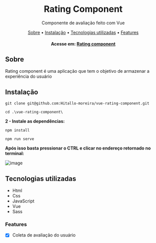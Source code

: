 # <h1 align="center">Rating Component</h1>
<p align="center">
Componente de avaliação feito com Vue</p>

<p align="center">
  <a href="#sobre">Sobre</a> • 
  <a href="#instalacao">Instalação</a> • 
  <a href="#tecnologias">Tecnologias utilizadas</a> • 
  <a href="#features">Features</a>
</p>
<h4 align="center">
	Acesse em: <a href="https://hratingcomponent.netlify.app/](https://tela-login-black.vercel.app/" target="_blank">Rating component</a>
</h4>

<h2 id="sobre">Sobre</h2>
<p>Rating component é uma aplicação que tem o objetivo de armazenar a experiência do usuário</p>

<h2 id="instalacao">Instalação</h2>

```
git clone git@github.com:Hitallo-moreira/vue-rating-component.git
```
```
cd .\vue-rating-component\
```

<b>2 - Instale as dependências:</b>

```
npm install
```

```
npm run serve
```

<b>Após isso basta pressionar o CTRL e clicar no endereço retornado no terminal:</b>


![image](https://i.imgur.com/Wct7SiY.png)


<h2 id="tecnologias">Tecnologias utilizadas</h2>
<ul>
<li>Html</li>
<li>Css</li>
<li>JavaScript</li>
<li>Vue</li>
<li>Sass</li>
</ul>

<h3 id="features">Features</h3>

- [x] Coleta de avaliação do usuário


